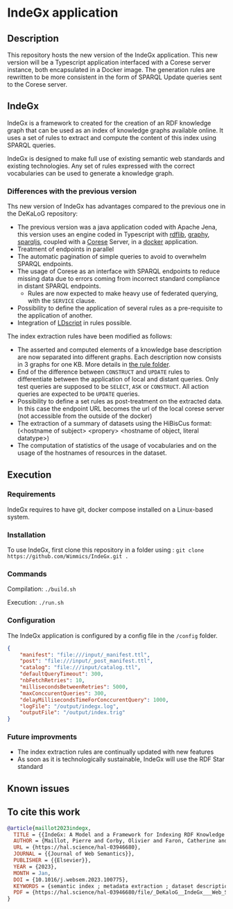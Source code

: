 # IndeGx application

## Description

This repository hosts the new version of the IndeGx application. This new version will be a Typescript application interfaced with a Corese server instance, both encapsulated in a Docker image. The generation rules are rewritten to be more consistent in the form of SPARQL Update queries sent to the Corese server.

## IndeGx

IndeGx is a framework to created for the creation of an RDF knowledge graph that can be used as an index of knowledge graphs available online. It uses a set of rules to extract and compute the content of this index using SPARQL queries.

IndeGx is designed to make full use of existing semantic web standards and existing technologies. Any set of rules expressed with the correct vocabularies can be used to generate a knowledge graph.

### Differences with the previous version

Ths new version of IndeGx has advantages compared to the previous one in the DeKaLoG repository:

- The previous version was a java application coded with Apache Jena, this version uses an engine coded in Typescript with [rdflib](https://github.com/linkeddata/rdflib.js), [graphy](https://github.com/blake-regalia/graphy.js#readme), [sparqljs](https://github.com/RubenVerborgh/SPARQL.js#readme), coupled with a [Corese](https://corese.inria.fr/) Server, in a [docker](https://www.docker.com/get-started/) application.
- Treatment of endpoints in parallel
- The automatic pagination of simple queries to avoid to overwhelm SPARQL endpoints.
- The usage of Corese as an interface with SPARQL endpoints to reduce missing data due to errors coming from incorrect standard compliance in distant SPARQL endpoints.
  - Rules are now expected to make heavy use of federated querying, with the `SERVICE` clause.
- Possibility to define the application of several rules as a pre-requisite to the application of another.
- Integration of [LDscript](http://ns.inria.fr/sparql-extension/) in rules possible.

The index extraction rules have been modified as follows:

- The asserted and computed elements of a knowledge base description are now separated into different graphs. Each description now consists in 3 graphs for one KB. More details in [the rule folder](./rules/README.md).
- End of the difference between `CONSTRUCT` and `UPDATE` rules to differentiate between the application of local and distant queries. Only test queries are supposed to be `SELECT`, `ASK` or `CONSTRUCT`. All action queries are expected to be `UPDATE` queries.
- Possibility to define a set rules as post-treatment on the extracted data. In this case the endpoint URL becomes the url of the local corese server (not accessible from the outside of the docker)
- The extraction of a summary of datasets using the HiBisCus format: (\<hostname of subject\> \<propery\> \<hostname of object, literal datatype\>)
- The computation of statistics of the usage of vocabularies and on the usage of the hostnames of resources in the dataset.

## Execution

### Requirements

IndeGx requires to have git, docker compose installed on a Linux-based system.

### Installation

To use IndeGx, first clone this repository in a folder using :
`git clone https://github.com/Wimmics/IndeGx.git .`

### Commands

Compilation:
`./build.sh`

Execution:
`./run.sh`

### Configuration

The IndeGx application is configured by a config file in the `/config` folder.

```json
{
    "manifest": "file:///input/_manifest.ttl",
    "post": "file:///input/_post_manifest.ttl",
    "catalog": "file:///input/catalog.ttl",
    "defaultQueryTimeout": 300,
    "nbFetchRetries": 10,
    "millisecondsBetweenRetries": 5000,
    "maxConccurentQueries": 300,
    "delayMillisecondsTimeForConccurentQuery": 1000,
    "logFile": "/output/indegx.log",
    "outputFile": "/output/index.trig"
}
```

### Future improvments

- The index extraction rules are continually updated with new features
- As soon as it is technologically sustainable, IndeGx will use the RDF Star standard

## Known issues

## To cite this work

```bibtex
@article{maillot2023indegx,
  TITLE = {{IndeGx: A Model and a Framework for Indexing RDF Knowledge Graphs with SPARQL-based Test Suits}},
  AUTHOR = {Maillot, Pierre and Corby, Olivier and Faron, Catherine and Gandon, Fabien and Michel, Franck},
  URL = {https://hal.science/hal-03946680},
  JOURNAL = {{Journal of Web Semantics}},
  PUBLISHER = {{Elsevier}},
  YEAR = {2023},
  MONTH = Jan,
  DOI = {10.1016/j.websem.2023.100775},
  KEYWORDS = {semantic index ; metadata extraction ; dataset description ; endpoint description ; knowledge graph},
  PDF = {https://hal.science/hal-03946680/file/_DeKaloG__IndeGx___Web_Semantics_2022-1.pdf}
}
```
